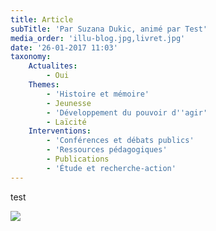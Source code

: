 ```yaml
---
title: Article
subTitle: 'Par Suzana Dukic, animé par Test'
media_order: 'illu-blog.jpg,livret.jpg'
date: '26-01-2017 11:03'
taxonomy:
    Actualites:
        - Oui
    Themes:
        - 'Histoire et mémoire'
        - Jeunesse
        - 'Développement du pouvoir d''agir'
        - Laïcité
    Interventions:
        - 'Conférences et débats publics'
        - 'Ressources pédagogiques'
        - Publications
        - 'Étude et recherche-action'
---
```


test

![](livret.jpg)